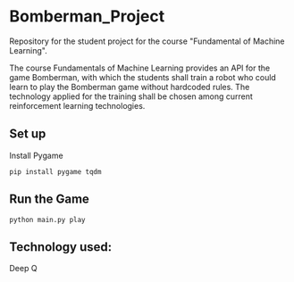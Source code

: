 # Bomberman_Project

Repository for the student project for the course "Fundamental of Machine Learning".

The course Fundamentals of Machine Learning provides an API for the game Bomberman, with which the students shall train a robot who could learn to play the Bomberman game without hardcoded rules.
The technology applied for the training shall be chosen among current reinforcement learning technologies.

## Set up
Install Pygame

`` pip install pygame tqdm ``

## Run the Game
`` python main.py play ``

## Technology used:

Deep Q

